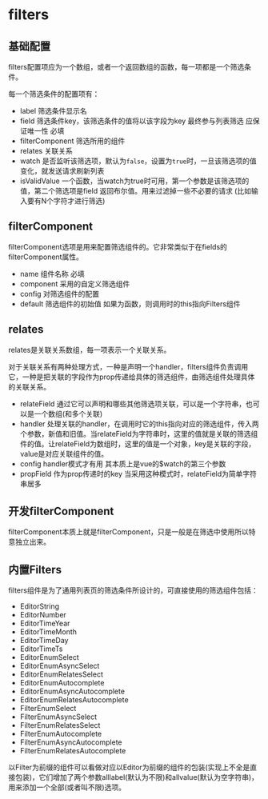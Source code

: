 # filters

## 基础配置

filters配置项应为一个数组，或者一个返回数组的函数，每一项都是一个筛选条件。

每一个筛选条件的配置项有：

* label 筛选条件显示名
* field 筛选条件key，该筛选条件的值将以该字段为key 最终参与列表筛选 应保证唯一性 必填
* filterComponent 筛选所用的组件
* relates 关联关系
* watch 是否监听该筛选项，默认为```false```，设置为```true```时，一旦该筛选项的值变化，就发送请求刷新列表
* isValidValue  一个函数，当watch为true时可用，第一个参数是该筛选项的值，第二个筛选项是field 返回布尔值。用来过滤掉一些不必要的请求 (比如输入要有N个字符才进行筛选)

## filterComponent

filterComponent选项是用来配置筛选组件的。它非常类似于在fields的filterComponent属性。

* name 组件名称 必填
* component 采用的自定义筛选组件
* config 对筛选组件的配置
* default 筛选组件的初始值 如果为函数，则调用时的this指向Filters组件

## relates

relates是关联关系数组，每一项表示一个关联关系。

对于关联关系有两种处理方式，一种是声明一个handler，filters组件负责调用它，一种是把关联的字段作为prop传递给具体的筛选组件，由筛选组件处理具体的关联关系。

* relateField 通过它可以声明和哪些其他筛选项关联，可以是一个字符串，也可以是一个数组(和多个关联)
* handler 处理关联的handler，在调用时它的this指向对应的筛选组件，传入两个参数，新值和旧值。当relateField为字符串时，这里的值就是关联的筛选组件的值。让relateField为数组时，这里的值是一个对象，key是关联的字段，value是对应关联组件的值。
* config handler模式才有用 其本质上是vue的$watch的第三个参数
* propField 作为prop传递时的key 当采用这种模式时，relateField为简单字符串居多

## 开发filterComponent

filterComponent本质上就是filterComponent，只是一般是在筛选中使用所以特意独立出来。

## 内置Filters

filters组件是为了通用列表页的筛选条件所设计的，可直接使用的筛选组件包括：

* EditorString
* EditorNumber
* EditorTimeYear
* EditorTimeMonth
* EditorTimeDay
* EditorTimeTs
* EditorEnumSelect
* EditorEnumAsyncSelect
* EditorEnumRelatesSelect
* EditorEnumAutocomplete
* EditorEnumAsyncAutocomplete
* EditorEnumRelatesAutocomplete
* FilterEnumSelect
* FilterEnumAsyncSelect
* FilterEnumRelatesSelect
* FilterEnumAutocomplete
* FilterEnumAsyncAutocomplete
* FilterEnumRelatesAutocomplete

以Filter为前缀的组件可以看做对应以Editor为前缀的组件的包装(实现上不全是直接包装)，它们增加了两个参数alllabel(默认为不限)和allvalue(默认为空字符串)，用来添加一个全部(或者叫不限)选项。
